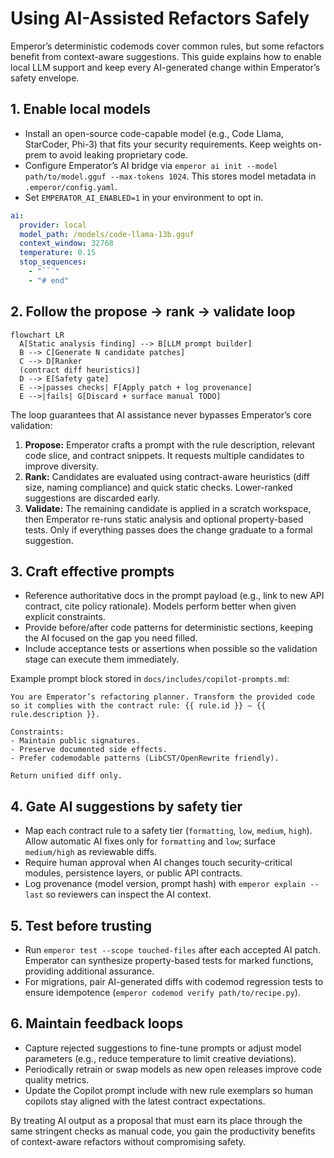 # Using AI-Assisted Refactors Safely

Emperor’s deterministic codemods cover common rules, but some refactors benefit from context-aware suggestions. This guide explains how to enable local LLM support and keep every AI-generated change within Emperator’s safety envelope.

## 1. Enable local models

- Install an open-source code-capable model (e.g., Code Llama, StarCoder, Phi-3) that fits your security requirements. Keep weights on-prem to avoid leaking proprietary code.
- Configure Emperator’s AI bridge via `emperor ai init --model path/to/model.gguf --max-tokens 1024`. This stores model metadata in `.emperor/config.yaml`.
- Set `EMPERATOR_AI_ENABLED=1` in your environment to opt in.

```yaml title=".emperor/config.yaml"
ai:
  provider: local
  model_path: /models/code-llama-13b.gguf
  context_window: 32768
  temperature: 0.15
  stop_sequences:
    - "```"
    - "# end"
```

## 2. Follow the propose → rank → validate loop

```mermaid
flowchart LR
  A[Static analysis finding] --> B[LLM prompt builder]
  B --> C[Generate N candidate patches]
  C --> D[Ranker
  (contract diff heuristics)]
  D --> E[Safety gate]
  E -->|passes checks| F[Apply patch + log provenance]
  E -->|fails| G[Discard + surface manual TODO]
```

The loop guarantees that AI assistance never bypasses Emperator’s core validation:

1. **Propose:** Emperator crafts a prompt with the rule description, relevant code slice, and contract snippets. It requests multiple candidates to improve diversity.
2. **Rank:** Candidates are evaluated using contract-aware heuristics (diff size, naming compliance) and quick static checks. Lower-ranked suggestions are discarded early.
3. **Validate:** The remaining candidate is applied in a scratch workspace, then Emperator re-runs static analysis and optional property-based tests. Only if everything passes does the change graduate to a formal suggestion.

## 3. Craft effective prompts

- Reference authoritative docs in the prompt payload (e.g., link to new API contract, cite policy rationale). Models perform better when given explicit constraints.
- Provide before/after code patterns for deterministic sections, keeping the AI focused on the gap you need filled.
- Include acceptance tests or assertions when possible so the validation stage can execute them immediately.

Example prompt block stored in `docs/includes/copilot-prompts.md`:

```text
You are Emperator’s refactoring planner. Transform the provided code so it complies with the contract rule: {{ rule.id }} — {{ rule.description }}.

Constraints:
- Maintain public signatures.
- Preserve documented side effects.
- Prefer codemodable patterns (LibCST/OpenRewrite friendly).

Return unified diff only.
```

## 4. Gate AI suggestions by safety tier

- Map each contract rule to a safety tier (`formatting`, `low`, `medium`, `high`). Allow automatic AI fixes only for `formatting` and `low`; surface `medium/high` as reviewable diffs.
- Require human approval when AI changes touch security-critical modules, persistence layers, or public API contracts.
- Log provenance (model version, prompt hash) with `emperor explain --last` so reviewers can inspect the AI context.

## 5. Test before trusting

- Run `emperor test --scope touched-files` after each accepted AI patch. Emperator can synthesize property-based tests for marked functions, providing additional assurance.
- For migrations, pair AI-generated diffs with codemod regression tests to ensure idempotence (`emperor codemod verify path/to/recipe.py`).

## 6. Maintain feedback loops

- Capture rejected suggestions to fine-tune prompts or adjust model parameters (e.g., reduce temperature to limit creative deviations).
- Periodically retrain or swap models as new open releases improve code quality metrics.
- Update the Copilot prompt include with new rule exemplars so human copilots stay aligned with the latest contract expectations.

By treating AI output as a proposal that must earn its place through the same stringent checks as manual code, you gain the productivity benefits of context-aware refactors without compromising safety.
